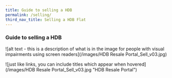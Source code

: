 ```yaml
---
title: Guide to selling a HDB
permalink: /selling/
third_nav_title: Selling a HDB Flat
---
```


### Guide to selling a HDB

![alt text - this is a description of what is in the image for people with visual impairments using screen readers](/images/HDB Resale Portal_Sell_v03.jpg)

![just like links, you can include titles which appear when hovered](/images/HDB Resale Portal_Sell_v03.jpg "HDB Resale Portal")
